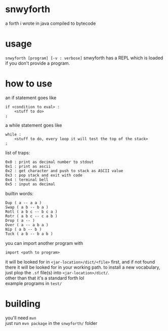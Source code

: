 # snwyforth

a forth i wrote in java
compiled to bytecode

# usage
`snwyforth [program] [-v : verbose]`
snwyforth has a REPL which is loaded if you don't provide a program.

# how to use
an if statement goes like   
```
if <condition to eval> :
    <stuff to do>
;
```  
a while statement goes like  
```
while :
    <stuff to do, every loop it will test the top of the stack>
;
```  
list of traps:  
```
0x0 : print as decimal number to stdout
0x1 : print as ascii
0x2 : get character and push to stack as ASCII value
0x3 : pop stack and exit with code
0x4 : terminal bell
0x5 : input as decimal
```
builtin words:  
```
Dup ( a -- a a )
Swap ( a b -- b a )
Rotl ( a b c -- b c a )
Rotr ( a b c -- c a b )
Drop ( a -- )
Over ( a -- a b a )
Nip ( a b -- b )
Tuck ( a b -- b a b )
```  
you can import another program with
```
import <path to program>
```
it will be looked for in `<jar-location>/dict/<file>` first, and if not found there it will be looked for in your working path.
to install a new vocabulary, just plop the `.sf` file(s) into `<jar-location>/dict/`.  
other than that it's a standard forth lol  
example programs in `test/`

# building
you'll need `mvn`  
just run `mvn package` in the `snwyforth/` folder
